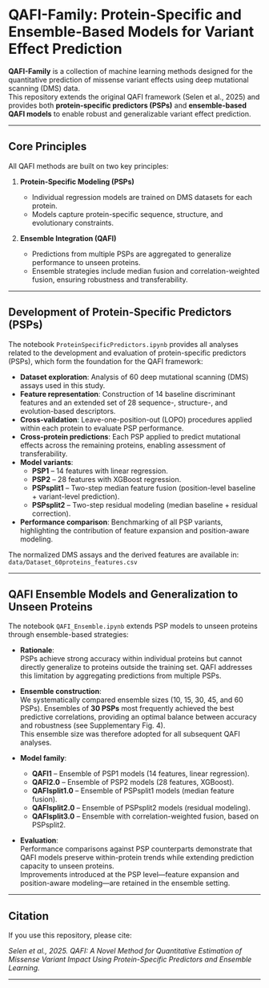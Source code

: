 # QAFI-Family: Protein-Specific and Ensemble-Based Models for Variant Effect Prediction

**QAFI-Family** is a collection of machine learning methods designed for the quantitative prediction of missense variant effects using deep mutational scanning (DMS) data.  
This repository extends the original QAFI framework (Selen et al., 2025) and provides both **protein-specific predictors (PSPs)** and **ensemble-based QAFI models** to enable robust and generalizable variant effect prediction.

---

## Core Principles

All QAFI methods are built on two key principles:

1. **Protein-Specific Modeling (PSPs)**  
   - Individual regression models are trained on DMS datasets for each protein.  
   - Models capture protein-specific sequence, structure, and evolutionary constraints.  

2. **Ensemble Integration (QAFI)**  
   - Predictions from multiple PSPs are aggregated to generalize performance to unseen proteins.  
   - Ensemble strategies include median fusion and correlation-weighted fusion, ensuring robustness and transferability.  

---

## Development of Protein-Specific Predictors (PSPs)

The notebook `ProteinSpecificPredictors.ipynb` provides all analyses related to the development and evaluation of protein-specific predictors (PSPs), which form the foundation for the QAFI framework:

- **Dataset exploration**: Analysis of 60 deep mutational scanning (DMS) assays used in this study.  
- **Feature representation**: Construction of 14 baseline discriminant features and an extended set of 28 sequence-, structure-, and evolution-based descriptors.  
- **Cross-validation**: Leave-one-position-out (LOPO) procedures applied within each protein to evaluate PSP performance.  
- **Cross-protein predictions**: Each PSP applied to predict mutational effects across the remaining proteins, enabling assessment of transferability.  
- **Model variants**:  
  - **PSP1** – 14 features with linear regression.  
  - **PSP2** – 28 features with XGBoost regression.  
  - **PSPsplit1** – Two-step median feature fusion (position-level baseline + variant-level prediction).  
  - **PSPsplit2** – Two-step residual modeling (median baseline + residual correction).  
- **Performance comparison**: Benchmarking of all PSP variants, highlighting the contribution of feature expansion and position-aware modeling.  

The normalized DMS assays and the derived features are available in:  
`data/Dataset_60proteins_features.csv`  

---

## QAFI Ensemble Models and Generalization to Unseen Proteins

The notebook `QAFI_Ensemble.ipynb` extends PSP models to unseen proteins through ensemble-based strategies:

- **Rationale**:  
  PSPs achieve strong accuracy within individual proteins but cannot directly generalize to proteins outside the training set. QAFI addresses this limitation by aggregating predictions from multiple PSPs.

- **Ensemble construction**:  
  We systematically compared ensemble sizes (10, 15, 30, 45, and 60 PSPs). Ensembles of **30 PSPs** most frequently achieved the best predictive correlations, providing an optimal balance between accuracy and robustness (see Supplementary Fig. 4).  
  This ensemble size was therefore adopted for all subsequent QAFI analyses.

- **Model family**:  
  - **QAFI1** – Ensemble of PSP1 models (14 features, linear regression).  
  - **QAFI2.0** – Ensemble of PSP2 models (28 features, XGBoost).  
  - **QAFIsplit1.0** – Ensemble of PSPsplit1 models (median feature fusion).  
  - **QAFIsplit2.0** – Ensemble of PSPsplit2 models (residual modeling).  
  - **QAFIsplit3.0** – Ensemble with correlation-weighted fusion, based on PSPsplit2.  

- **Evaluation**:  
  Performance comparisons against PSP counterparts demonstrate that QAFI models preserve within-protein trends while extending prediction capacity to unseen proteins.  
  Improvements introduced at the PSP level—feature expansion and position-aware modeling—are retained in the ensemble setting.

---

## Citation

If you use this repository, please cite:  

*Selen et al., 2025. QAFI: A Novel Method for Quantitative Estimation of Missense Variant Impact Using Protein-Specific Predictors and Ensemble Learning.*  

---
